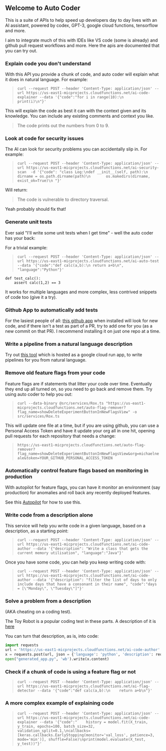 ## Welcome to Auto Coder

This is a suite of APIs to help speed up developers day to day lives with an AI assistant, powered by codex, GPT-3, google cloud functions, tensorflow and more.

I aim to integrate much of this with IDEs like VS code (some is already) and github pull request workflows and more. 
Here the apis are documented that you can try out.

### Explain code you don't understand

With this API you provide a chunk of code, and auto coder will explain what it does in natural language. For example:

> ```curl --request POST --header 'Content-Type: application/json' --url https://us-east1-micprojects.cloudfunctions.net/ai-code-explainer --data '{"code":"for i in range(10):\n    print(i)\n"}'```

This will explain the code as best it can with the context given and its knowledge. You can include any existing comments and context you like. 

> The code prints out the numbers from 0 to 9.

### Look at code for security issues 

The AI can look for security problems you can accidentally slip in. For example: 

> ```curl --request POST --header 'Content-Type: application/json' --url https://us-east1-micprojects.cloudfunctions.net/ai-security-scan  -d '{"code": "class Log:\ndef __init__(self, path):\n        dirname = os.path.dirname(path)\n       os.makedirs(dirname, exist_ok=True)\n "}'```

Will return: 

>  The code is vulnerable to directory traversal.

Yeah probably should fix that!

### Generate unit tests 

Ever said "I'll write some unit tests when I get time" - well the auto coder has your back: 

For a trivial example: 

> ```curl --request POST --header 'Content-Type: application/json' --url https://us-east1-micprojects.cloudfunctions.net/ai-auto-test --data '{"code":"def calc(a,b):\n return a+b\n", "language":"Python"}'```

```
def test_calc():
    assert calc(1,2) == 3   
```

It works for multiple languages and more complex, less contrived snippets of code too (give it a try). 

### Github App to automatically add tests

For the lasiest people of all: <a href='https://github.com/apps/cloudbees-autotest'>this github app</a> when installed will look for new code, and if there isn't a test as part of a PR, try to add one for you (as a new commit on that PR). I recommend installing it on just one repo at a time.


### Write a pipeline from a natural language description

Try out <a href='https://pipeline-maker-ai.com/'>this tool</a> which is hosted as a google cloud run app, to write pipelines for you from natural language.

### Remove old feature flags from your code

Feature flags are if statements that litter your code over time. Eventually they end up all turned on, so you need to go back and remove them. 
Try using auto coder to help you out: 

> ```curl --data-binary @src/services/Rox.ts "https://us-east1-micprojects.cloudfunctions.net/auto-flag-remover?flag_name=showDeleteExperimentButtonInNewFlagsView" -o src/services/Rox.ts```

This will update one file at a time, but if you are using github, you can use a Personal Access Token and have it update your org all in one hit, opening pull requests for each repository that needs a change: 

> ```https://us-east1-micprojects.cloudfunctions.net/auto-flag-remover?flag_name=showDeleteExperimentButtonInNewFlagsView&org=michaelneale&token=YOUR_GITHUB_PERSONAL_ACCESS_TOKEN```


### Automatically control feature flags based on monitoring in production

With autopilot for feature flags, you can have it monitor an environment (say production) for anomalies and roll back any recently deployed features. 

See this <a href='https://rollout-autopilot.com/'>Autopilot</a> for how to use this.

### Write code from a description alone

This service will help you write code in a given language, based on a description, as a starting point:

> ```curl --request POST --header 'Content-Type: application/json' --url https://us-east1-micprojects.cloudfunctions.net/ai-code-author --data '{"description": "Write a class that gets the current memory utilisation", "language":"Java"}' ```

Once you have some code, you can help you keep writing code with: 

> ```curl --request POST --header 'Content-Type: application/json' --url https://us-east1-micprojects.cloudfunctions.net/ai-code-author --data '{"description": "filter the list of days to only include days that have a consonant in their name", "code":"days = [\"Monday\", \"Tuesday\"]"}' ```


### Solve a problem from a description

(AKA cheating on a coding test).

The Toy Robot is a popular coding test in these parts. A description of it is <a href='https://gist.githubusercontent.com/michaelneale/ba3a0fcfdf2d86525a2e12e68e36f47e/raw/a91d8df00a658371c7c74a02277df2185fd60cb2/gistfile1.txt'>here</a>

You can turn that description, as is, into code:

```python
import requests
url = 'https://us-east1-micprojects.cloudfunctions.net/ai-code-author'
x = requests.post(url, json = {'language': 'python', 'description': requests.get("https://gist.githubusercontent.com/michaelneale/ba3a0fcfdf2d86525a2e12e68e36f47e/raw/a91d8df00a658371c7c74a02277df2185fd60cb2/gistfile1.txt").content.decode('utf-8')})
open("generated_app.py", 'wb').write(x.content)
```

### Check if a chunk of code is using a feature flag or not

> ```curl --request POST --header 'Content-Type: application/json' --url https://us-east1-micprojects.cloudfunctions.net/ai-flag-detector --data '{"code":"def calc(a,b):\n    return a+b\n"}'```



### A more complex example of explaining code 

> ```curl --request POST --header 'Content-Type: application/json' --url https://us-east1-micprojects.cloudfunctions.net/ai-code-explainer --data '{"code":"    history = model.fit(X_train, y_train, epochs=100, batch_size=32, validation_split=0.1,\ncallbacks=[keras.callbacks.EarlyStopping(monitor='val_loss', patience=3, mode='min')], shuffle=False)\nprint(model.evaluate(X_test, y_test))"}'```
